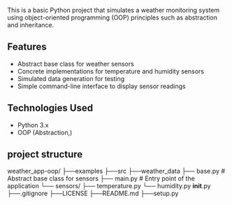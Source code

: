 This is a basic Python project that simulates a weather monitoring system using object-oriented programming (OOP) principles such as abstraction and inheritance.

##  Features

- Abstract base class for weather sensors
- Concrete implementations for temperature and humidity sensors
- Simulated data generation for testing
- Simple command-line interface to display sensor readings

##  Technologies Used

- Python 3.x
- OOP (Abstraction,)

## project structure

weather_app-oop/
    ├──examples
    ├──src
        ├──weather_data 
            ├── base.py         # Abstract base class for sensors 
            ├── main.py         # Entry point of the application └── sensors/ ├── temperature.py └── humidity.py
        __init__.py
    ├──.gitignore
    ├──LICENSE
    ├──README.md
    ├──setup.py

